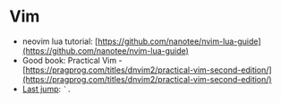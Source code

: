 # Vim

* neovim lua tutorial: [https://github.com/nanotee/nvim-lua-guide](https://github.com/nanotee/nvim-lua-guide)
* Good book: Practical Vim - [https://pragprog.com/titles/dnvim2/practical-vim-second-edition/](https://pragprog.com/titles/dnvim2/practical-vim-second-edition/)
* [Last jump](https://stackoverflow.com/questions/7749159/how-to-jump-to-the-exact-last-change-point-in-vim#7749191): `` `. ``
